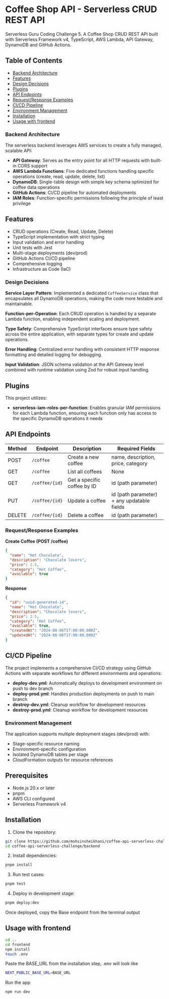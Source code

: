 # Coffee Shop API - Serverless CRUD REST API

Serverless Guru Coding Challenge 5.
A Coffee Shop CRUD REST API built with Serverless Framework v4, TypeScript, AWS Lambda, API Gateway, DynamoDB and GitHub Actions.

## Table of Contents

- [Backend Architecture](#architecture)
- [Features](#features)
- [Design Decisions](#design-decisions)
- [Plugins](#plugins)
- [API Endpoints](#api)
- [Request/Response Examples](#example)
- [CI/CD Pipeline](#pipeline)
- [Environment Management](#environment-management)
- [Installation](#installation)
- [Usage with frontend](#usage)

### Backend Architecture

The serverless backend leverages AWS services to create a fully managed, scalable API:

- **API Gateway**: Serves as the entry point for all HTTP requests with built-in CORS support
- **AWS Lambda Functions**: Five dedicated functions handling specific operations (create, read, update, delete, list)
- **DynamoDB**: Single-table design with simple key schema optimized for coffee data operations
- **GitHub Actions**: CI/CD pipeline for automated deployments
- **IAM Roles**: Function-specific permissions following the principle of least privilege

## Features

- CRUD operations (Create, Read, Update, Delete)
- TypeScript implementation with strict typing
- Input validation and error handling
- Unit tests with Jest
- Multi-stage deployments (dev/prod)
- GitHub Actions CI/CD pipeline
- Comprehensive logging
- Infrastructure as Code (IaC)

### Design Decisions

**Service Layer Pattern**: Implemented a dedicated `CoffeeService` class that encapsulates all DynamoDB operations, making the code more testable and maintainable.

**Function-per-Operation**: Each CRUD operation is handled by a separate Lambda function, enabling independent scaling and deployment.

**Type Safety**: Comprehensive TypeScript interfaces ensure type safety across the entire application, with separate types for create and update operations.

**Error Handling**: Centralized error handling with consistent HTTP response formatting and detailed logging for debugging.

**Input Validation**: JSON schema validation at the API Gateway level combined with runtime validation using Zod for robust input handling.

## Plugins

This project utilizes:

- **serverless-iam-roles-per-function**: Enables granular IAM permissions for each Lambda function, ensuring each function only has access to the specific DynamoDB operations it needs

## API Endpoints

| Method | Endpoint       | Description                 | Required Fields                            |
| ------ | -------------- | --------------------------- | ------------------------------------------ |
| POST   | `/coffee`      | Create a new coffee         | name, description, price, category         |
| GET    | `/coffee`      | List all coffees            | None                                       |
| GET    | `/coffee/{id}` | Get a specific coffee by ID | id (path parameter)                        |
| PUT    | `/coffee/{id}` | Update a coffee             | id (path parameter) + any updatable fields |
| DELETE | `/coffee/{id}` | Delete a coffee             | id (path parameter)                        |

### Request/Response Examples

**Create Coffee (POST /coffee)**

```json
{
  "name": "Hot Chocolate",
  "description": "Chocolate lovers",
  "price": 2.5,
  "category": "Hot Coffee",
  "available": true
}
```

**Response**

```json
{
  "id": "uuid-generated-id",
  "name": "Hot Chocolate",
  "description": "Chocolate lovers",
  "price": 2.5,
  "category": "Hot Coffee",
  "available": true,
  "createdAt": "2024-08-06T17:00:00.000Z",
  "updatedAt": "2024-08-06T17:00:00.000Z"
}
```

## CI/CD Pipeline

The project implements a comprehensive CI/CD strategy using GitHub Actions with separate workflows for different environments and operations:

- **deploy-dev.yml**: Automatically deploys to development environment on push to dev branch
- **deploy-prod.yml**: Handles production deployments on push to main branch
- **destroy-dev.yml**: Cleanup workflow for development resources
- **destroy-prod.yml**: Cleanup workflow for development resources

### Environment Management

The application supports multiple deployment stages (dev/prod) with:

- Stage-specific resource naming
- Environment-specific configuration
- Isolated DynamoDB tables per stage
- CloudFormation outputs for resource references

## Prerequisites

- Node.js 20.x or later
- pnpm
- AWS CLI configured
- Serverless Framework v4

## Installation

1. Clone the repository:

```bash
git clone https://github.com/mohsinsheikhani/coffee-api-serverless-challenge.git
cd coffee-api-serverless-challenge/backend
```

2. Install dependencies:

```bash
pnpm install
```

3. Run test cases:

```bash
pnpm test
```

4. Deploy in development stage:

```bash
pnpm deploy:dev
```

Once deployed, copy the Base endpoint from the terminal output

## Usage with frontend

```bash
cd ..
cd frontend
npm install
touch .env
```

Paste the BASE_URL from the installation step, .env will look like

```bash
NEXT_PUBLIC_BASE_URL=BASE_URL
```

Run the app

```bash
npm run dev
```
